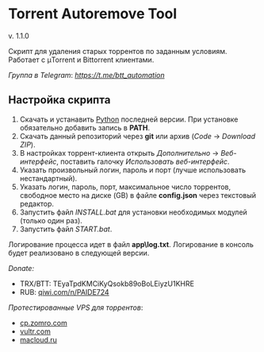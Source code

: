 # Torrent Autoremove Tool


v. 1.1.0

Скрипт для удаления старых торрентов по заданным условиям. 
Работает с μTorrent и Bittorrent клиентами. 

_Группа в Telegram_: _https://t.me/btt_automation_

## Настройка скрипта
1. Скачать и устанавить [Python](https://www.python.org/downloads/) последней версии. При установке обязательно добавить запись в **PATH**.
2. Скачать данный репозиторий через **git** или архив (_Code_ -> _Download ZIP_).
3. В настройках торрент-клиента открыть _Дополнительно_ -> _Веб-интерфейс_, поставить галочку _Использовать веб-интерфейс_. 
4. Указать произвольный логин, пароль и порт (лучше использовать нестандартный).
5. Указать логин, пароль, порт, максимальное число торрентов, свободное место на диске (GB) в файле **config.json** через текстовый редактор.
6. Запустить файл _INSTALL.bat_ для установки необходимых модулей (только один раз).
7. Запустить файл _START.bat_.

Логирование процесса идет в файл **app\log.txt**. Логирование в консоль будет реализовано в следующей версии.


_Donate:_
* TRX/BTT: TEyaTpdKMCiKyQsokb89oBoLEiyzU1KHRE
* RUB: [qiwi.com/n/PAIDE724](QIWI)

_Протестированные VPS для торрентов_:
* [cp.zomro.com](https://zomro.com/?from=296803)
* [vultr.com](https://www.vultr.com/?ref=8883507)
* [macloud.ru](https://macloud.ru/?partner=3s19krtxk1)
